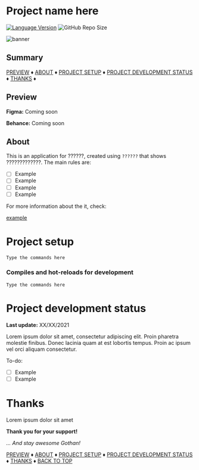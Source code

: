 # Project name here

[![Language Version](https://img.shields.io/badge/languageHere-versionHere-green.svg)](https://linkOfLanguageWebsite)
![GitHub Repo Size](https://img.shields.io/github/repo-size/wolfhaltz/REPO-NAME-HERE)

<img src="cool-banner-here-ma-frem.png" alt="banner" />

## Summary

[PREVIEW](#Preview) &diams; [ABOUT](#About) &diams; [PROJECT SETUP](#Project-setup) &diams; [PROJECT DEVELOPMENT STATUS](#Project-development-status) &diams; [THANKS](#Thanks) &diams;

## Preview

__Figma:__
Coming soon

__Behance:__
Coming soon

<put some cool gif here>

## About

This is an application for ??????, created using `??????` that shows ?????????????.
The main rules are:

- [ ] Example
- [ ] Example
- [ ] Example
- [ ] Example

For more information about the it, check:

<a href="https://some-link-here" target="_blank">example</a>

# Project setup
```
Type the commands here
```

### Compiles and hot-reloads for development
```
Type the commands here
```

# Project development status
__Last update:__ XX/XX/2021

Lorem ipsum dolor sit amet, consectetur adipiscing elit. Proin pharetra molestie finibus. Donec lacinia quam at est lobortis tempus. Proin ac ipsum vel orci aliquam consectetur.

To-do:

- [ ] Example
- [ ] Example

# Thanks

Lorem ipsum dolor sit amet

__Thank you for your support!__

_... And stay awesome Gothan!_
  
[PREVIEW](#Preview) &diams; [ABOUT](#About) &diams; [PROJECT SETUP](#Project-setup) &diams; [PROJECT DEVELOPMENT STATUS](#Project-development-status) &diams; [THANKS](#Thanks) &diams; [BACK TO TOP](#Project-name-here)
